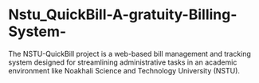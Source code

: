# Nstu_QuickBill-A-gratuity-Billing-System-
 The NSTU-QuickBill project is a web-based bill management and tracking system designed for  streamlining administrative tasks in an academic environment like Noakhali Science and Technology University  (NSTU). 
